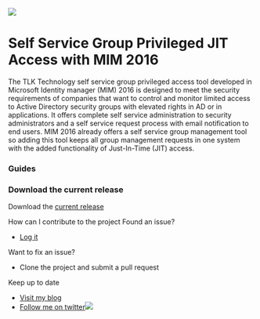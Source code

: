 ![](https://github.com/myFIMGithub/SelfServiceGroupPrivilegedAccess-MIM2016/blob/master/tlktechsmall.jpg)
# Self Service Group Privileged JIT Access with MIM 2016
The TLK Technology self service group privileged access tool developed in Microsoft Identity manager (MIM) 2016 is designed to meet the security requirements of companies that want to 
control and monitor limited access to Active Directory security groups with elevated rights in AD or in applications. It offers complete
self service administration to security administrators and a self service request process with email notification to end users. MIM 2016 already offers
a self service group management tool so adding this tool keeps all group management requests in one system with the added functionality
of Just-In-Time (JIT) access.

### Guides



### Download the current release
Download the [current release](https://github.com/myFIMGithub/SelfServiceGroupPrivilegedAccess-MIM2016/releases)

How can I contribute to the project
Found an issue?
*   [Log it](https://github.com/myFIMGithub/SelfServiceGroupPrivilegedAccess-MIM2016/issues)

Want to fix an issue?
*   Clone the project and submit a pull request

Keep up to date
*   [Visit my blog](https://tlktechidentitythoughts.wordpress.com)
*   [Follow me on twitter](https://twitter.com/acceptedIke)![](http://twitter.com/favicon.ico)
